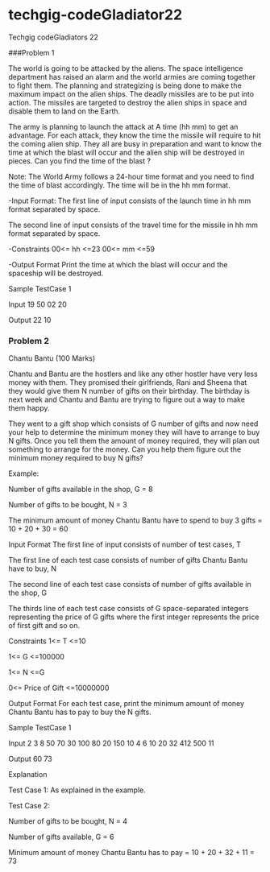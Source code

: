# techgig-codeGladiator22
Techgig codeGladiators 22

###Problem 1

The world is going to be attacked by the aliens. The space intelligence department has raised an alarm and the world armies are coming together to fight them. The planning and strategizing is being done to make the maximum impact on the alien ships. The deadly missiles are to be put into action. The missiles are targeted to destroy the alien ships in space and disable them to land on the Earth.


The army is planning to launch the attack at A time (hh mm) to get an advantage. For each attack, they know the time the missile will require to hit the coming alien ship. They all are busy in preparation and want to know the time at which the blast will occur and the alien ship will be destroyed in pieces. Can you find the time of the blast ?


Note: The World Army follows a 24-hour time format and you need to find the time of blast accordingly. The time will be in the hh mm format.

-Input Format:
The first line of input consists of the launch time in hh mm format separated by space.

The second line of input consists of the travel time for the missile in hh mm format separated by space.


-Constraints
00<= hh <=23
00<= mm <=59



-Output Format
Print the time at which the blast will occur and the spaceship will be destroyed.


Sample TestCase 1

Input
19 50
02 20

Output 
22 10



### Problem 2
Chantu Bantu (100 Marks)

Chantu and Bantu are the hostlers and like any other hostler have very less money with them. They promised their girlfriends, Rani and Sheena that they would give them N number of gifts on their birthday. The birthday is next week and Chantu and Bantu are trying to figure out a way to make them happy.


They went to a gift shop which consists of G number of gifts and now need your help to determine the minimum money they will have to arrange to buy N gifts. Once you tell them the amount of money required, they will plan out something to arrange for the money. Can you help them figure out the minimum money required to buy N gifts?


Example:

Number of gifts available in the shop, G = 8

Number of gifts to be bought, N = 3

The minimum amount of money Chantu Bantu have to spend to buy 3 gifts = 10 + 20 + 30 = 60

Input Format
The first line of input consists of number of test cases, T

The first line of each test case consists of number of gifts Chantu Bantu have to buy, N

The second line of each test case consists of number of gifts available in the shop, G

The thirds line of each test case consists of G space-separated integers representing the price of G gifts where the first integer represents the price of first gift and so on.



Constraints
1<= T <=10

1<= G <=100000

1<= N <=G

0<= Price of Gift <=10000000



Output Format
For each test case, print the minimum amount of money Chantu Bantu has to pay to buy the N gifts.

Sample TestCase 1

Input 
2
3
8
50 70 30 100 80 20 150 10
4
6
10 20 32 412 500 11

Output 
60
73

Explanation

Test Case 1: As explained in the example.

Test Case 2:

Number of gifts to be bought, N = 4

Number of gifts available, G = 6

Minimum amount of money Chantu Bantu has to pay = 10 + 20 + 32 + 11 = 73
